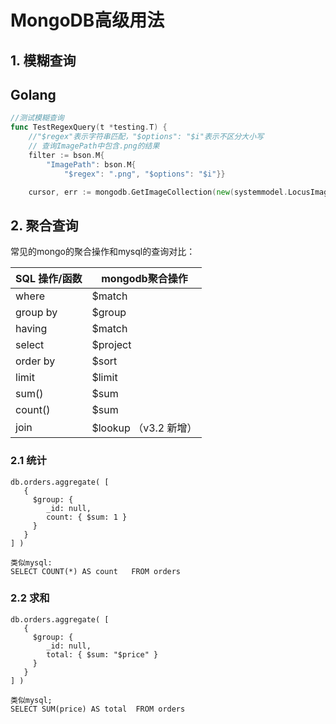 # MongoDB高级用法

## 1. 模糊查询

## Golang

```go
//测试模糊查询
func TestRegexQuery(t *testing.T) {
    //"$regex"表示字符串匹配，"$options": "$i"表示不区分大小写
    // 查询ImagePath中包含.png的结果
	filter := bson.M{
		"ImagePath": bson.M{
			"$regex": ".png", "$options": "$i"}}

	cursor, err := mongodb.GetImageCollection(new(systemmodel.LocusImage)).Find(context.Background(), filter)

```

## 2. 聚合查询

常见的mongo的聚合操作和mysql的查询对比：

| SQL 操作/函数 | mongodb聚合操作        |
| ------------- | ---------------------- |
| where         | $match                 |
| group by      | $group                 |
| having        | $match                 |
| select        | $project               |
| order by      | $sort                  |
| limit         | $limit                 |
| sum()         | $sum                   |
| count()       | $sum                   |
| join          | $lookup  （v3.2 新增） |

### 2.1 统计

```mysql
db.orders.aggregate( [
   {
     $group: {
        _id: null,
        count: { $sum: 1 }
     }
   }
] )

类似mysql:
SELECT COUNT(*) AS count   FROM orders
```

### 2.2 求和

```mysql
db.orders.aggregate( [
   {
     $group: {
        _id: null,
        total: { $sum: "$price" }
     }
   }
] )

类似mysql;
SELECT SUM(price) AS total  FROM orders
```


